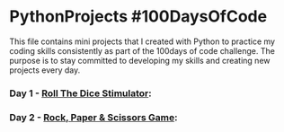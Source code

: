 # PythonProjects #100DaysOfCode
This file contains mini projects that I created with Python to practice my coding skills consistently as part of the 100days of code challenge. The purpose is to stay committed to developing my skills and creating new projects every day.

### Day 1 - [Roll The Dice Stimulator](RollDice.py):


### Day 2 - [Rock, Paper & Scissors Game](RockPaperScissors.py):
